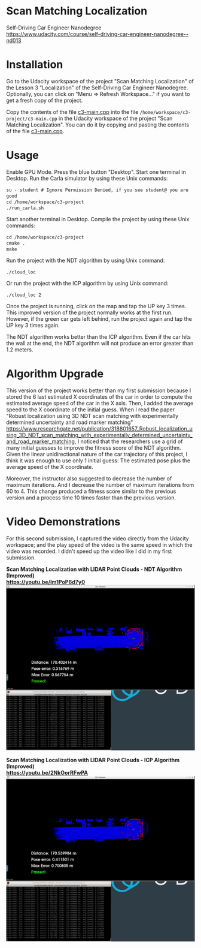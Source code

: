 # Scan Matching Localization

Self-Driving Car Engineer Nanodegree<br/>
https://www.udacity.com/course/self-driving-car-engineer-nanodegree--nd013

# Installation

Go to the Udacity workspace of the project "Scan Matching Localization" of the Lesson 3 "Localization" of the Self-Driving Car Engineer Nanodegree. Optionally, you can click on "Menu => Refresh Workspace..." if you want to get a fresh copy of the project.

Copy the contents of the file [c3-main.cpp](c3-main.cpp) into the file `/home/workspace/c3-project/c3-main.cpp` in the Udacity workspace of the project "Scan Matching Localization". You can do it by copying and pasting the contents of the file [c3-main.cpp](c3-main.cpp).

# Usage

Enable GPU Mode. Press the blue button "Desktop". Start one terminal in Desktop. Run the Carla simulator by using these Unix commands:

```
su - student # Ignore Permission Denied, if you see student@ you are good
cd /home/workspace/c3-project
./run_carla.sh
```

Start another terminal in Desktop. Compile the project by using these Unix commands:

```
cd /home/workspace/c3-project
cmake .
make
```

Run the project with the NDT algorithm by using Unix command:

```
./cloud_loc
```

Or run the project with the ICP algorithm by using Unix command:

```
./cloud_loc 2
```

Once the project is running, click on the map and tap the UP key 3 times. This improved version of the project normally works at the first run. However, if the green car gets left behind, run the project again and tap the UP key 3 times again.

The NDT algorithm works better than the ICP algorithm. Even if the car hits the wall at the end, the NDT algorithm will not produce an error greater than 1.2 meters.

# Algorithm Upgrade

This version of the project works better than my first submission because I stored the 6 last estimated X coordinates of the car in order to compute the estimated average speed of the car in the X axis. Then, I added the average speed to the X coordinate of the initial guess. When I read the paper "Robust localization using 3D NDT scan matching with experimentally determined uncertainty and road marker matching" <https://www.researchgate.net/publication/318801657_Robust_localization_using_3D_NDT_scan_matching_with_experimentally_determined_uncertainty_and_road_marker_matching>, I noticed that the researchers use a grid of many initial guesses to improve the fitness score of the NDT algorithm. Given the linear unidirectional nature of the car trajectory of this project, I think it was enough to use only 1 initial guess: The estimated pose plus the average speed of the X coordinate.

Moreover, the instructor also suggested to decrease the number of maximum iterations. And I decrease the number of maximum iterations from 60 to 4. This change produced a fitness score similar to the previous version and a process time 10 times faster than the previous version.


# Video Demonstrations

For this second submission, I captured the video directly from the Udacity workspace; and the play speed of the video is the same speed in which the video was recorded. I didn't speed up the video like I did in my first submission.

**Scan Matching Localization with LIDAR Point Clouds - NDT Algorithm (Improved)<br/>
https://youtu.be/Im1PoP6d7y0**
![NDT_Passed.png](/images/NDT_Passed.png)

**Scan Matching Localization with LIDAR Point Clouds - ICP Algorithm (Improved)<br/>
https://youtu.be/2NkOorRFwPA**
![ICP_Passed.png](/images/ICP_Passed.png)
